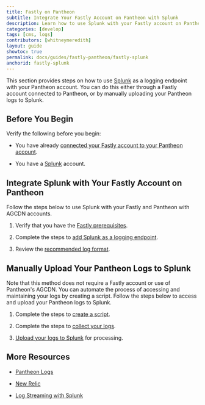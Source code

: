 ```yaml
---
title: Fastly on Pantheon
subtitle: Integrate Your Fastly Account on Pantheon with Splunk
description: Learn how to use Splunk with your Fastly account on Pantheon.
categories: [develop]
tags: [cms, logs]
contributors: [whitneymeredith]
layout: guide
showtoc: true
permalink: docs/guides/fastly-pantheon/fastly-splunk
anchorid: fastly-splunk
---
```


This section provides steps on how to use [Splunk](https://www.splunk.com/) as a logging endpoint with your Pantheon account. You can do this either through a Fastly account connected to Pantheon, or by manually uploading your Pantheon logs to Splunk.

## Before You Begin

Verify the following before you begin:

- You have already [connected your Fastly account to your Pantheon account](/guides/fastly-pantheon/connect-fastly).

- You have a [Splunk](https://www.splunk.com/) account.

## Integrate Splunk with Your Fastly Account on Pantheon

Follow the steps below to use Splunk with your Fastly and Pantheon with AGCDN accounts.

1. Verify that you have the [Fastly prerequisites](https://docs.fastly.com/en/guides/log-streaming-splunk#prerequisites).

1. Complete the steps to [add Splunk as a logging endpoint](https://docs.fastly.com/en/guides/log-streaming-splunk#adding-splunk-as-a-logging-endpoint).

1. Review the [recommended log format](https://docs.fastly.com/en/guides/log-streaming-splunk#recommended-log-format).

## Manually Upload Your Pantheon Logs to Splunk

Note that this method does not require a Fastly account or use of Pantheon's AGCDN. You can automate the process of accessing and maintaining your logs by creating a script. Follow the steps below to access and upload your Pantheon logs to Splunk.

1. Complete the steps to [create a script](/logs#create-a-script).

1. Complete the steps to [collect your logs](/logs#collect-logs).

1. [Upload your logs to Splunk](https://docs.splunk.com/Documentation/Splunk/8.2.6/Data/Uploaddata) for processing.

## More Resources

- [Pantheon Logs](/logs#available-logs)

- [New Relic](/new-relic)

- [Log Streaming with Splunk](https://docs.fastly.com/en/guides/log-streaming-splunk)
